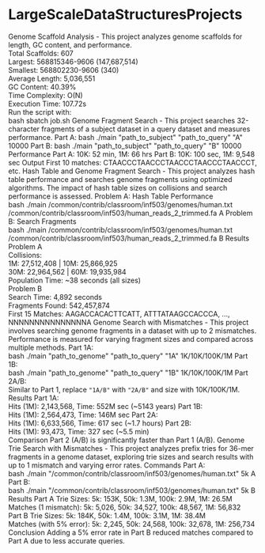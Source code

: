 # LargeScaleDataStructuresProjects
Genome Scaffold Analysis - This project analyzes genome scaffolds for length, GC content, and performance.  
Total Scaffolds: 607  
Largest: 568815346-9606 (147,687,514)  
Smallest: 568802230-9606 (340)  
Average Length: 5,036,551  
GC Content: 40.39%  
Time Complexity: O(N)  
Execution Time: 107.72s  
Run the script with:  
bash
sbatch job.sh
Genome Fragment Search - This project searches 32-character fragments of a subject dataset in a query dataset and measures performance.
Part A:
bash
./main "path_to_subject" "path_to_query" "A" 10000
Part B:
bash
./main "path_to_subject" "path_to_query" "B" 10000
Performance
Part A: 10K: 52 min, 1M: 66 hrs
Part B: 10K: 100 sec, 1M: 9,548 sec
Output
First 10 matches:
CTAACCCTAACCCTAACCCTAACCCTAACCCT, etc.
Hash Table and Genome Fragment Search - This project analyzes hash table performance and searches genome fragments using optimized algorithms. The impact of hash table sizes on collisions and search performance is assessed.
Problem A: Hash Table Performance  
bash
./main /common/contrib/classroom/inf503/genomes/human.txt \
/common/contrib/classroom/inf503/human_reads_2_trimmed.fa A <size>
Problem B: Search Fragments  
bash
./main /common/contrib/classroom/inf503/genomes/human.txt \
/common/contrib/classroom/inf503/human_reads_2_trimmed.fa B
Results
Problem A  
Collisions:  
1M: 27,512,408 | 10M: 25,866,925  
30M: 22,964,562 | 60M: 19,935,984  
Population Time: ~38 seconds (all sizes)  
Problem B  
Search Time: 4,892 seconds  
Fragments Found: 542,457,874  
First 15 Matches: AAGACCACACTTCATT, ATTTATAAGCCACCCA, ..., NNNNNNNNNNNNNNNA
Genome Search with Mismatches - This project involves searching genome fragments in a dataset with up to 2 mismatches. Performance is measured for varying fragment sizes and compared across multiple methods.
Part 1A:  
bash
  ./main "path_to_genome" "path_to_query" "1A" 1K/10K/100K/1M
Part 1B:  
bash
  ./main "path_to_genome" "path_to_query" "1B" 1K/10K/100K/1M
Part 2A/B:  
Similar to Part 1, replace `"1A/B"` with `"2A/B"` and size with 10K/100K/1M.
Results
Part 1A:  
Hits (1M): 2,143,568, Time: 552M sec (~5143 years) 
Part 1B:  
Hits (1M): 2,564,473, Time: 146M sec 
Part 2A:  
Hits (1M): 6,633,566, Time: 617 sec (~1.7 hours) 
Part 2B:  
Hits (1M): 93,473, Time: 327 sec (~5.5 min)  
Comparison
Part 2 (A/B) is significantly faster than Part 1 (A/B).
Genome Trie Search with Mismatches - This project analyzes prefix tries for 36-mer fragments in a genome dataset, exploring trie sizes and search results with up to 1 mismatch and varying error rates.
Commands
Part A:  
bash
  ./main "/common/contrib/classroom/inf503/genomes/human.txt" 5k A
Part B:  
bash
  ./main "/common/contrib/classroom/inf503/genomes/human.txt" 5k B
Results
Part A
Trie Sizes: 5k: 153K, 50k: 1.3M, 100k: 2.9M, 1M: 26.5M  
Matches (1 mismatch): 5k: 5,026, 50k: 34,527, 100k: 48,567, 1M: 56,832  
Part B
Trie Sizes: 5k: 184K, 50k: 1.4M, 100k: 3.1M, 1M: 38.4M  
Matches (with 5% error): 5k: 2,245, 50k: 24,568, 100k: 32,678, 1M: 256,734  
Conclusion
Adding a 5% error rate in Part B reduced matches compared to Part A due to less accurate queries.
